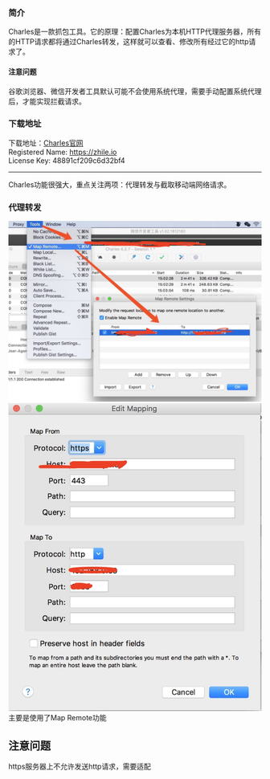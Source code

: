 ### 简介
Charles是一款抓包工具。它的原理：配置Charles为本机HTTP代理服务器，所有的HTTP请求都将通过Charles转发，这样就可以查看、修改所有经过它的http请求了。
#### 注意问题
谷歌浏览器、微信开发者工具默认可能不会使用系统代理，需要手动配置系统代理后，才能实现拦截请求。   
### 下载地址
下载地址：[Charles官网](https://www.charlesproxy.com/)  
Registered Name: https://zhile.io  
License Key: 48891cf209c6d32bf4  

---
Charles功能很强大，重点关注两项：代理转发与截取移动端网络请求。  
### 代理转发
![代理设置](https://github.com/starsworld/blog/blob/master/image/1.jpeg) 
![转发设置](https://github.com/starsworld/blog/blob/master/image/2.jpeg)
主要是使用了Map Remote功能
## 注意问题
https服务器上不允许发送http请求，需要适配
